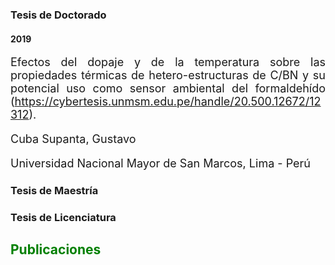 ---
---
<head> 
  <title>Publicaciones</title> 
    <style> 
      h2 { 
        color:green; 
         } 
    </style> 
</head> 

<h3>Tesis de Doctorado</h3>
<h4>2019</h4>
<p style='text-align: justify; font-size:18px;'> Efectos del dopaje y de la temperatura sobre las propiedades térmicas de hetero-estructuras de C/BN y su potencial uso como sensor ambiental del formaldehído (<a href="https://cybertesis.unmsm.edu.pe/handle/20.500.12672/12312">https://cybertesis.unmsm.edu.pe/handle/20.500.12672/12312</a>).</p>
<p style='text-align: justify; font-size:18px;'>Cuba Supanta, Gustavo</p>
<p style='text-align: justify; font-size:18px;'>Universidad Nacional Mayor de San Marcos, Lima - Perú</p>


<h3>Tesis de Maestría</h3> 
<h3>Tesis de Licenciatura</h3>
<h2>Publicaciones</h2>

